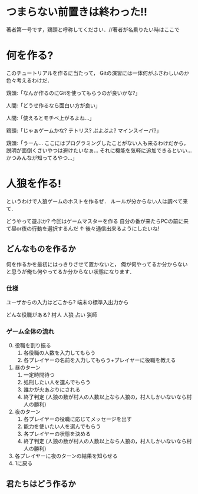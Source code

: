 # つまらない前置きは終わった!!
著者第一号です，鶏頭と呼称してください．//著者が名乗りたい時はここで

# 何を作る?
このチュートリアルを作るに当たって，
Gitの演習には一体何がふさわしいのか色々考えるわけだ．

鶏頭:「なんか作るのにGitを使ってもらうのが良いかな?」

人間:「どうせ作るなら面白い方が良い」

人間:「使えるとモチベ上がるよね…」

鶏頭:「じゃぁゲームかな? テトリス? ぷよぷよ? マインスイーパ?」

鶏頭:「うーん… ここにはプログラミングしたことがない人も来るわけだから，
説明が面倒くさいやつは避けたいなぁ… それに機能を気軽に追加できるといい… かつみんなが知ってるやつ…」

# 人狼を作る!
というわけで人狼ゲームのホストを作るぜ．
ルールが分からない人は調べて来て．

どうやって遊ぶか?
今回はゲームマスターを作る
自分の番が来たらPCの前に来て昼or夜の行動を選択するんだ
↑
後々通信出来るようにしたいね!

## どんなものを作るか
何を作るかを最初にはっきりさせて置かないと，
俺が何やってるか分からないと思うが俺も何やってるか分からない状態になります．

### 仕様
ユーザからの入力はどこから?
端末の標準入出力から

どんな役職がある?
村人
人狼
占い
猟師

### ゲーム全体の流れ
0. 役職を割り振る
	1. 各役職の人数を入力してもらう
	1. 各プレイヤーの名前を入力してもらう+プレイヤーに役職を教える
1. 昼のターン
	1. 一定時間待つ
	1. 処刑したい人を選んでもらう
	1. 誰かが火あぶりにされる
	1. 終了判定 (人狼の数が村人の人数以上なら人狼の，村人しかいないなら村人の勝利)
1. 夜のターン
	1. 各プレイヤーの役職に応じてメッセージを出す
	1. 能力を使いたい人を選んでもらう
	1. 各プレイヤーの状態を決める
	1. 終了判定 (人狼の数が村人の人数以上なら人狼の，村人しかいないなら村人の勝利)
1. 各プレイヤーに夜のターンの結果を知らせる
1. 1に戻る

## 
## 君たちはどう作るか


